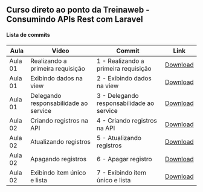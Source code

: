 ## Curso direto ao ponto da Treinaweb - Consumindo APIs Rest com Laravel

#### Lista de commits
Aula | Video | Commit | Link 
------ | ------ | ------ | ------ 
Aula 01 | Realizando a primeira requisição | 1 - Realizando a primeira requisição | [Download](https://github.com/treinaweb/treinaweb-consumindo-apis-rest-com-laravel/archive/6670d1d0063d8e1955c98deb261a68366b6361c7.zip) 
Aula 01 | Exibindo dados na view | 2 - Exibindo dados na view | [Download](https://github.com/treinaweb/treinaweb-consumindo-apis-rest-com-laravel/archive/b142bbcf2ee224706859e86b1495c46e9d9ead3c.zip) 
Aula 01 | Delegando responsabilidade ao service | 3 - Delegando responsabilidade ao service | [Download](https://github.com/treinaweb/treinaweb-consumindo-apis-rest-com-laravel/archive/faed225f77c7dd554afd2284ca600a34c1a84733.zip) 
Aula 02 | Criando registros na API | 4 - Criando registros na API | [Download](https://github.com/treinaweb/treinaweb-consumindo-apis-rest-com-laravel/archive/f812b513767994a4eb51ad645d2d1d47b6847a74.zip) 
Aula 02 | Atualizando registros | 5 - Atualizando registros | [Download](https://github.com/treinaweb/treinaweb-consumindo-apis-rest-com-laravel/archive/765b9031fa6a5608855b5dd475f21c7037a4d2c3.zip) 
Aula 02 | Apagando registros | 6 - Apagar registro | [Download](https://github.com/treinaweb/treinaweb-consumindo-apis-rest-com-laravel/archive/c323155289d601405a7f883c2b4ec9d30c951f30.zip) 
Aula 02 | Exibindo item único e lista | 7 - Exibindo item único e lista | [Download](https://github.com/treinaweb/treinaweb-consumindo-apis-rest-com-laravel/archive/0069b9ea981487aa682c4f6dc9b7ee21d78976f0.zip) 

